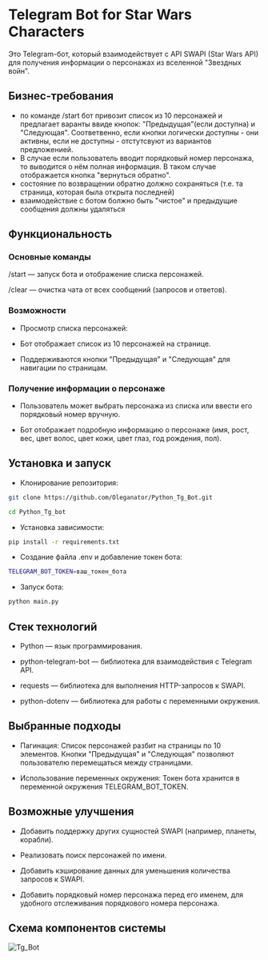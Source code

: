 # Telegram Bot for Star Wars Characters

Это Telegram-бот, который взаимодействует с API SWAPI (Star Wars API) для получения информации о персонажах из вселенной "Звездных войн".

## Бизнес-требования
- по команде /start бот привозит список из 10 персонажей и предлагает варанты ввиде кнопок:
"Предыдущая"(если доступна) и "Следующая".
Соответвенно, если кнопки логически доступны - они активны, если не доступны - отстутсвуют из вариантов предложенией.
- В случае если пользователь вводит порядковый номер персонажа, то выводится о нём полная информация. В таком случае отображается кнопка "вернуться обратно".
- состояние по возвращении обратно должно сохраняться (т.е. та страница, которая была открыта последней)
- взаимодействие с ботом болжно быть "чистое" и предыдущие сообщения должны удаляться

## Функциональность

### Основные команды

/start — запуск бота и отображение списка персонажей.

/clear — очистка чата от всех сообщений (запросов и ответов).

### Возможности

- Просмотр списка персонажей:

- Бот отображает список из 10 персонажей на странице.

- Поддерживаются кнопки "Предыдущая" и "Следующая" для навигации по страницам.

### Получение информации о персонаже

- Пользователь может выбрать персонажа из списка или ввести его порядковый номер вручную.

- Бот отображает подробную информацию о персонаже (имя, рост, вес, цвет волос, цвет кожи, цвет глаз, год рождения, пол).

## Установка и запуск

- Клонирование репозитория:

```bash
git clone https://github.com/Oleganator/Python_Tg_Bot.git
```

```bash
cd Python_Tg_bot
```

- Установка зависимости:

```bash
pip install -r requirements.txt
```

- Создание файла .env и добавление токен бота:

```bash
TELEGRAM_BOT_TOKEN=ваш_токен_бота
```

- Запуск бота:

```bash
python main.py
```

## Стек технологий

- Python — язык программирования.
  
- python-telegram-bot — библиотека для взаимодействия с Telegram API.
  
- requests — библиотека для выполнения HTTP-запросов к SWAPI.

- python-dotenv — библиотека для работы с переменными окружения.

## Выбранные подходы

- Пагинация: Список персонажей разбит на страницы по 10 элементов. Кнопки "Предыдущая" и "Следующая" позволяют пользователю перемещаться между страницами.

- Использование переменных окружения: Токен бота хранится в переменной окружения TELEGRAM_BOT_TOKEN.

## Возможные улучшения

- Добавить поддержку других сущностей SWAPI (например, планеты, корабли).
  
- Реализовать поиск персонажей по имени.
  
- Добавить кэширование данных для уменьшения количества запросов к SWAPI.

- Добавить порядковый номер персонажа перед его именем, для удобного отслеживания порядкового номера персонажа.

## Схема компонентов системы

![Tg_Bot](https://github.com/user-attachments/assets/4be79473-e6da-436d-adfa-827d50ffe33e)



